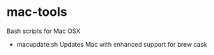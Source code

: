 # mac-tools
Bash scripts for Mac OSX

* macupdate.sh Updates Mac with enhanced support for brew cask

